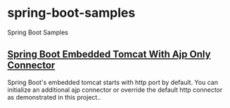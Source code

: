 # spring-boot-samples
Spring Boot Samples

## [Spring Boot Embedded Tomcat With Ajp Only Connector](https://github.com/ozkansari/spring-boot-samples/tree/master/spring-boot-embedded-tomcat-ajponly)

Spring Boot's embedded tomcat starts with http port by default. You can initialize an additional ajp connector or override the default http connector as demonstrated in this project..


